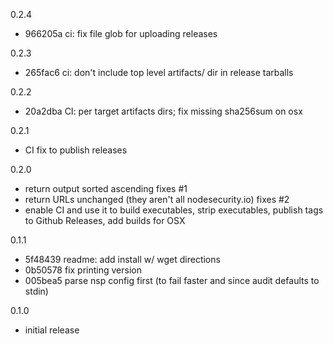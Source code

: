 0.2.4

* 966205a ci: fix file glob for uploading releases

0.2.3

* 265fac6 ci: don't include top level artifacts/ dir in release tarballs

0.2.2

* 20a2dba CI: per target artifacts dirs; fix missing sha256sum on osx

0.2.1

* CI fix to publish releases

0.2.0

* return output sorted ascending fixes #1
* return URLs unchanged (they aren't all nodesecurity.io) fixes #2
* enable CI and use it to build executables, strip executables, publish tags to Github Releases, add builds for OSX

0.1.1

* 5f48439 readme: add install w/ wget directions
* 0b50578 fix printing version
* 005bea5 parse nsp config first (to fail faster and since audit defaults to stdin)

0.1.0

* initial release
